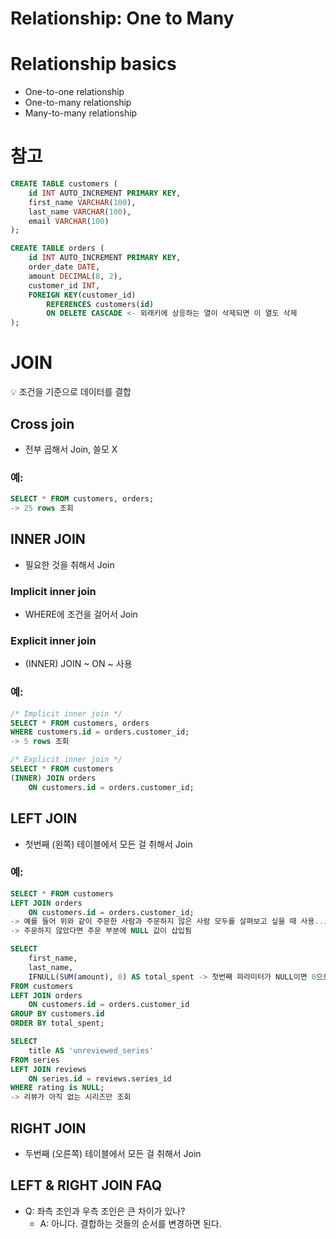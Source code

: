# Relationship: One to Many

# Relationship basics

- One-to-one relationship
- One-to-many relationship
- Many-to-many relationship

# 참고

```sql
CREATE TABLE customers (
    id INT AUTO_INCREMENT PRIMARY KEY,
    first_name VARCHAR(100),
    last_name VARCHAR(100), 
    email VARCHAR(100)
);

CREATE TABLE orders (
    id INT AUTO_INCREMENT PRIMARY KEY,
    order_date DATE,
    amount DECIMAL(8, 2),
    customer_id INT,
    FOREIGN KEY(customer_id) 
		REFERENCES customers(id)
		ON DELETE CASCADE <- 외래키에 상응하는 열이 삭제되면 이 열도 삭제
);
```

# JOIN

<aside>
💡 조건을 기준으로 데이터를 결합

</aside>

## Cross join

- 전부 곱해서 Join, 쓸모 X

### 예:

```sql
SELECT * FROM customers, orders;
-> 25 rows 조회
```

## INNER JOIN

- 필요한 것을 취해서 Join

### Implicit inner join

- WHERE에 조건을 걸어서 Join

### Explicit inner join

- (INNER) JOIN ~ ON ~ 사용

### 예:

```sql
/* Implicit inner join */
SELECT * FROM customers, orders
WHERE customers.id = orders.customer_id;
-> 5 rows 조회

/* Explicit inner join */
SELECT * FROM customers
(INNER) JOIN orders
	ON customers.id = orders.customer_id;
```

## LEFT JOIN

- 첫번째 (왼쪽) 테이블에서 모든 걸 취해서 Join

### 예:

```sql
SELECT * FROM customers
LEFT JOIN orders
	ON customers.id = orders.customer_id;
-> 예를 들어 위와 같이 주문한 사람과 주문하지 않은 사람 모두를 살펴보고 싶을 때 사용...
-> 주문하지 않았다면 주문 부분에 NULL 값이 삽입됨

SELECT
	first_name,
	last_name,
	IFNULL(SUM(amount), 0) AS total_spent -> 첫번째 파라미터가 NULL이면 0으로
FROM customers
LEFT JOIN orders
	ON customers.id = orders.customer_id
GROUP BY customers.id
ORDER BY total_spent;

SELECT
    title AS 'unreviewed_series'
FROM series
LEFT JOIN reviews
    ON series.id = reviews.series_id
WHERE rating is NULL;
-> 리뷰가 아직 없는 시리즈만 조회
```

## RIGHT JOIN

- 두번째 (오른쪽) 테이블에서 모든 걸 취해서 Join

## LEFT & RIGHT JOIN FAQ

- Q: 좌측 조인과 우측 조인은 큰 차이가 있나?
    - A: 아니다. 결합하는 것들의 순서를 변경하면 된다.